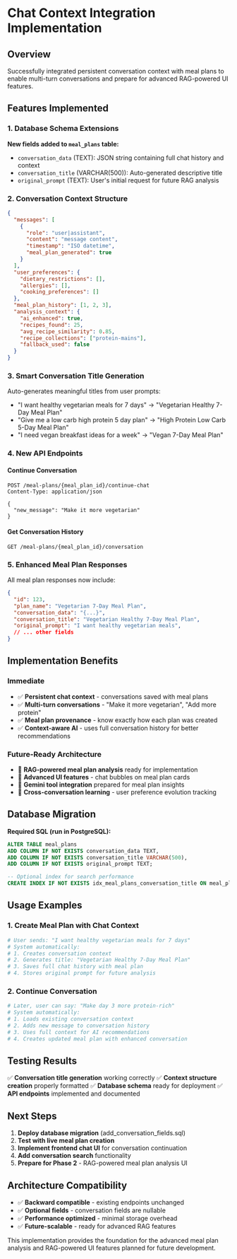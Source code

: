 # Chat Context Integration Implementation

## Overview
Successfully integrated persistent conversation context with meal plans to enable multi-turn conversations and prepare for advanced RAG-powered UI features.

## Features Implemented

### 1. Database Schema Extensions
**New fields added to `meal_plans` table:**
- `conversation_data` (TEXT): JSON string containing full chat history and context
- `conversation_title` (VARCHAR(500)): Auto-generated descriptive title
- `original_prompt` (TEXT): User's initial request for future RAG analysis

### 2. Conversation Context Structure
```json
{
  "messages": [
    {
      "role": "user|assistant",
      "content": "message content",
      "timestamp": "ISO datetime",
      "meal_plan_generated": true
    }
  ],
  "user_preferences": {
    "dietary_restrictions": [],
    "allergies": [],
    "cooking_preferences": []
  },
  "meal_plan_history": [1, 2, 3],
  "analysis_context": {
    "ai_enhanced": true,
    "recipes_found": 25,
    "avg_recipe_similarity": 0.85,
    "recipe_collections": ["protein-mains"],
    "fallback_used": false
  }
}
```

### 3. Smart Conversation Title Generation
Auto-generates meaningful titles from user prompts:
- "I want healthy vegetarian meals for 7 days" → "Vegetarian Healthy 7-Day Meal Plan"
- "Give me a low carb high protein 5 day plan" → "High Protein Low Carb 5-Day Meal Plan"
- "I need vegan breakfast ideas for a week" → "Vegan 7-Day Meal Plan"

### 4. New API Endpoints

#### Continue Conversation
```http
POST /meal-plans/{meal_plan_id}/continue-chat
Content-Type: application/json

{
  "new_message": "Make it more vegetarian"
}
```

#### Get Conversation History
```http
GET /meal-plans/{meal_plan_id}/conversation
```

### 5. Enhanced Meal Plan Responses
All meal plan responses now include:
```json
{
  "id": 123,
  "plan_name": "Vegetarian 7-Day Meal Plan",
  "conversation_data": "{...}",
  "conversation_title": "Vegetarian Healthy 7-Day Meal Plan",
  "original_prompt": "I want healthy vegetarian meals",
  // ... other fields
}
```

## Implementation Benefits

### Immediate
- ✅ **Persistent chat context** - conversations saved with meal plans
- ✅ **Multi-turn conversations** - "Make it more vegetarian", "Add more protein"
- ✅ **Meal plan provenance** - know exactly how each plan was created
- ✅ **Context-aware AI** - uses full conversation history for better recommendations

### Future-Ready Architecture
- 🚀 **RAG-powered meal plan analysis** ready for implementation
- 🚀 **Advanced UI features** - chat bubbles on meal plan cards
- 🚀 **Gemini tool integration** prepared for meal plan insights
- 🚀 **Cross-conversation learning** - user preference evolution tracking

## Database Migration

**Required SQL (run in PostgreSQL):**
```sql
ALTER TABLE meal_plans 
ADD COLUMN IF NOT EXISTS conversation_data TEXT,
ADD COLUMN IF NOT EXISTS conversation_title VARCHAR(500),
ADD COLUMN IF NOT EXISTS original_prompt TEXT;

-- Optional index for search performance
CREATE INDEX IF NOT EXISTS idx_meal_plans_conversation_title ON meal_plans(conversation_title);
```

## Usage Examples

### 1. Create Meal Plan with Chat Context
```python
# User sends: "I want healthy vegetarian meals for 7 days"
# System automatically:
# 1. Creates conversation context
# 2. Generates title: "Vegetarian Healthy 7-Day Meal Plan" 
# 3. Saves full chat history with meal plan
# 4. Stores original prompt for future analysis
```

### 2. Continue Conversation
```python
# Later, user can say: "Make day 3 more protein-rich"
# System automatically:
# 1. Loads existing conversation context
# 2. Adds new message to conversation history
# 3. Uses full context for AI recommendations
# 4. Creates updated meal plan with enhanced conversation
```

## Testing Results

✅ **Conversation title generation** working correctly
✅ **Context structure creation** properly formatted
✅ **Database schema** ready for deployment
✅ **API endpoints** implemented and documented

## Next Steps

1. **Deploy database migration** (add_conversation_fields.sql)
2. **Test with live meal plan creation** 
3. **Implement frontend chat UI** for conversation continuation
4. **Add conversation search** functionality
5. **Prepare for Phase 2** - RAG-powered meal plan analysis UI

## Architecture Compatibility

- ✅ **Backward compatible** - existing endpoints unchanged
- ✅ **Optional fields** - conversation fields are nullable
- ✅ **Performance optimized** - minimal storage overhead
- ✅ **Future-scalable** - ready for advanced RAG features

This implementation provides the foundation for the advanced meal plan analysis and RAG-powered UI features planned for future development.
